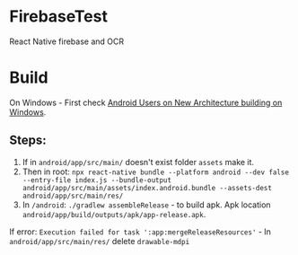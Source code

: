 # FirebaseTest
React Native firebase and OCR

# Build
On Windows - First check [Android Users on New Architecture building on Windows](https://reactnative.dev/architecture/bundled-hermes#android-users-on-new-architecture-building-on-windows).

## Steps:
1. If in `android/app/src/main/` doesn't exist folder `assets` make it.
2. Then in root:
`npx react-native bundle --platform android --dev false --entry-file index.js --bundle-output android/app/src/main/assets/index.android.bundle --assets-dest android/app/src/main/res/`
3. In `/android`: 
`./gradlew assembleRelease` - to build apk. Apk location `android/app/build/outputs/apk/app-release.apk`.

If error: `Execution failed for task ':app:mergeReleaseResources'`
        - In `android/app/src/main/res/` delete `drawable-mdpi`
